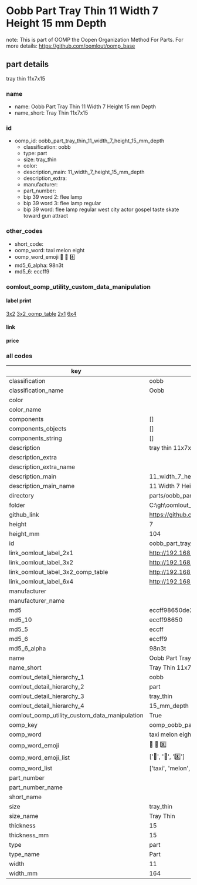 # Oobb Part Tray Thin 11 Width 7 Height 15 mm Depth  

note: This is part of OOMP the Oopen Organization Method For Parts. For more details: https://github.com/oomlout/oomp_base

##  part details
  



tray thin 11x7x15



### name
* name: Oobb Part Tray Thin 11 Width 7 Height 15 mm Depth
* name_short: Tray Thin 11x7x15 
### id
* oomp_id: oobb_part_tray_thin_11_width_7_height_15_mm_depth
  * classification: oobb
  * type: part
  * size: tray_thin
  * color: 
  * description_main: 11_width_7_height_15_mm_depth
  * description_extra: 
  * manufacturer: 
  * part_number: 
  * bip 39 word 2: flee lamp
  * bip 39 word 3: flee lamp regular
  * bip 39 word: flee lamp regular west city actor gospel taste skate toward gun attract

### other_codes
* short_code: 
* oomp_word: taxi melon eight
* oomp_word_emoji :taxi: :melon: :eight:
* md5_6_alpha: 98n3t
* md5_6: eccff9






### oomlout_oomp_utility_custom_data_manipulation
#### label print
[3x2](http://192.168.1.245:1112/?label=oomp%2098n3t)
[3x2_oomp_table](http://192.168.1.108:1112/?label=oomp%2098n3t)
[2x1](http://192.168.1.242:1112/?label=oomp%2098n3t)
[6x4](http://192.168.1.55:1112/?label=oomp%2098n3t)    

#### link

                              

#### price







### all codes 
| key | value |  
| --- | --- |  
| classification | oobb |  
| classification_name | Oobb |  
| color |  |  
| color_name |  |  
| components | [] |  
| components_objects | [] |  
| components_string | [] |  
| description | tray thin 11x7x15 |  
| description_extra |  |  
| description_extra_name |  |  
| description_main | 11_width_7_height_15_mm_depth |  
| description_main_name | 11 Width 7 Height 15 mm Depth |  
| directory | parts/oobb_part_tray_thin_11_width_7_height_15_mm_depth |  
| folder | C:\gh\oomlout_oobb_version_4_generated_parts\parts\oobb_part_tray_thin_11_width_7_height_15_mm_depth |  
| github_link | https://github.com/oomlout/oomlout_oomp_part_src/tree/main/parts/oobb_part_tray_thin_11_width_7_height_15_mm_depth |  
| height | 7 |  
| height_mm | 104 |  
| id | oobb_part_tray_thin_11_width_7_height_15_mm_depth |  
| link_oomlout_label_2x1 | http://192.168.1.242:1112/?label=oomp%2098n3t |  
| link_oomlout_label_3x2 | http://192.168.1.245:1112/?label=oomp%2098n3t |  
| link_oomlout_label_3x2_oomp_table | http://192.168.1.108:1112/?label=oomp%2098n3t |  
| link_oomlout_label_6x4 | http://192.168.1.55:1112/?label=oomp%2098n3t |  
| manufacturer |  |  
| manufacturer_name |  |  
| md5 | eccff98650de2c980a94bf97699f32c6 |  
| md5_10 | eccff98650 |  
| md5_5 | eccff |  
| md5_6 | eccff9 |  
| md5_6_alpha | 98n3t |  
| name | Oobb Part Tray Thin 11 Width 7 Height 15 mm Depth |  
| name_short | Tray Thin 11x7x15  |  
| oomlout_detail_hierarchy_1 | oobb |  
| oomlout_detail_hierarchy_2 | part |  
| oomlout_detail_hierarchy_3 | tray_thin |  
| oomlout_detail_hierarchy_4 | 15_mm_depth |  
| oomlout_oomp_utility_custom_data_manipulation | True |  
| oomp_key | oomp_oobb_part_tray_thin_11_width_7_height_15_mm_depth |  
| oomp_word | taxi melon eight |  
| oomp_word_emoji | :taxi: :melon: :eight: |  
| oomp_word_emoji_list | [':taxi:', ':melon:', ':eight:'] |  
| oomp_word_list | ['taxi', 'melon', 'eight'] |  
| part_number |  |  
| part_number_name |  |  
| short_name |  |  
| size | tray_thin |  
| size_name | Tray Thin |  
| thickness | 15 |  
| thickness_mm | 15 |  
| type | part |  
| type_name | Part |  
| width | 11 |  
| width_mm | 164 |  
